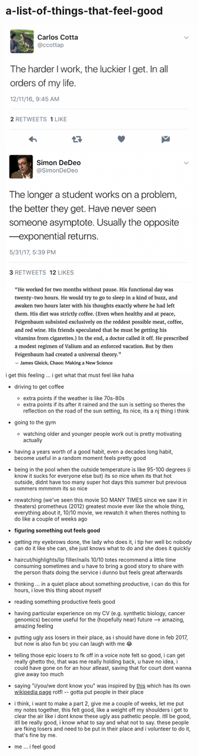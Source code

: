 # a-list-of-things-that-feel-good

![img](favorite-tweet-of-all-time.png)
![img](other-fav-tweet-of-all-time.png)
![img](i-get-this.png) i get this feeling ... i get what that must feel like haha


* driving to get coffee
  * extra points if the weather is like 70s-80s
  * extra points if its after it rained and the sun is setting so theres the reflection on the road of the sun setting, its nice, its a nj thing i think

* going to the gym
  * watching older and younger people work out is pretty motivating actually
 
* having a years worth of a good habit, even a decades long habit, become useful in a random moment feels pretty good

* being in the pool when the outside temperature is like 95-100 degrees (i know it sucks for everyone else but) its so nice when its that hot outside, didnt have too many super hot days this summer but previous summers mmmmm its so nice

* rewatching (we've seen this movie SO MANY TIMES since we saw it in theaters) prometheus (2012) greatest movie ever like the whole thing, everything about it, 10/10 movie, we rewatch it when theres nothing to do like a couple of weeks ago

* **figuring something out feels good**

* getting my eyebrows done, the lady who does it, i tip her well bc nobody can do it like she can, she just knows what to do and she does it quickly

* haircut/highlights/lip filler/nails 10/10 totes recommend a little time consuming sometimes and u have to bring a good story to share with the person thats doing the service i dunno but feels great afterwards

* thinking ... in a quiet place about something productive, i can do this for hours, i love this thing about myself

* reading something productive feels good

* having particular experience on my CV (e.g. synthetic biology, cancer genomics) become useful for the (hopefully near) future --> amazing, amazing feeling

* putting ugly ass losers in their place, as i should have done in feb 2017, but now is also fun bc you can laugh with me 😂

 * telling those epic losers to fk off in a voice note felt so good, i can get really ghetto tho, that was me really holding back, u have no idea, i could have gone on for an hour atleast, saving that for court dont wanna give away too much
 * saying "i/you/we dont know you" was inspired by [this](https://www.youtube.com/watch?v=XMWZQrkdtew) which has its own [wikipedia page](https://en.wikipedia.org/wiki/I_don%27t_know_her) rotfl -- gotta put people in their place

* i think, i want to make a part 2, give me a couple of weeks, let me put my notes together, this felt good, like a weight off my shoulders i get to clear the air like i dont know these ugly ass pathetic people. itll be good, itll be really good, i know what to say and what not to say. these people are fking losers and need to be put in their place and i volunteer to do it, that's fine by me.

* me ... i feel good
